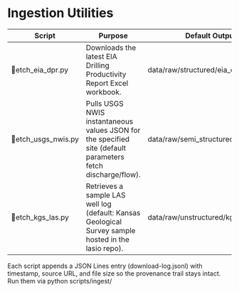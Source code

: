 ﻿# Ingestion Utilities

| Script | Purpose | Default Output |
| --- | --- | --- |
| etch_eia_dpr.py | Downloads the latest EIA Drilling Productivity Report Excel workbook. | data/raw/structured/eia_dpr/ |
| etch_usgs_nwis.py <site> | Pulls USGS NWIS instantaneous values JSON for the specified site (default parameters fetch discharge/flow). | data/raw/semi_structured/usgs_nwis/ |
| etch_kgs_las.py | Retrieves a sample LAS well log (default: Kansas Geological Survey sample hosted in the lasio repo). | data/raw/unstructured/kgs_las/ |

Each script appends a JSON Lines entry (download-log.jsonl) with timestamp, source URL, and file size so the provenance trail stays intact. Run them via python scripts/ingest/<script>.py from the project root (customize output locations with --output-dir).
